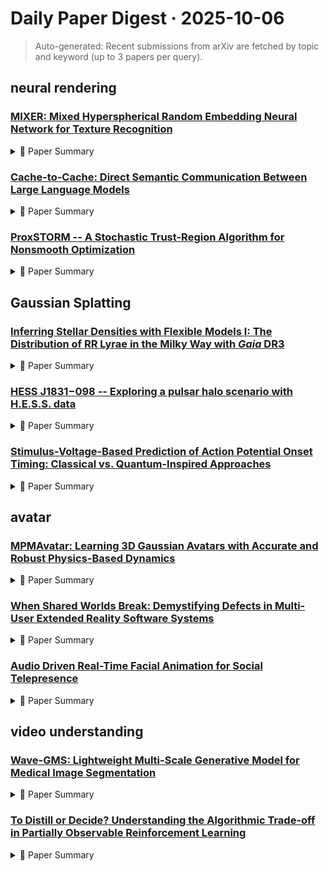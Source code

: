 # Daily Paper Digest · 2025-10-06
> Auto-generated: Recent submissions from arXiv are fetched by topic and keyword (up to 3 papers per query).

## neural rendering

### [MIXER: Mixed Hyperspherical Random Embedding Neural Network for Texture Recognition](http://arxiv.org/pdf/2510.03228v1)


<!--break-out-of-list-->
<details markdown="1">
<summary>📄 Paper Summary </summary>

### 1. Task / Problem
- Texture Recognition

### 2. Motivation & Gaps
- The paper addresses the need for effective texture representation in neural networks.

- **Related work challenges:**
  - Junior & Backes (2016): Proposed the first texture representation learning technique using a Randomized Neural Network (RNN) but did not explore architectural improvements.
  - Cimpoi et al. (2015): Learning-based methods offer greater descriptive power but are less interpretable and require substantial data.
  - Su et al. (2023): Hybrid techniques combine traditional descriptors with neural networks but still face limitations in representation learning.
  - Haralick et al. (1973): Proposed a feature extraction technique but lacked a formal definition of texture.
  - Ojala et al. (1996): Introduced Local Binary Pattern but faced limitations in robustness against various image conditions.
  - Cimpoi et al. (2015): Used Fisher Vector for feature extraction but ignored spatial information.
  - Randomized Vector Functional Link (RVFL): Output nodes are connected with both hidden and input nodes, complicating the architecture.
  - Extreme Learning Machine (ELM): Output nodes are only connected with hidden nodes, limiting flexibility in architecture.
  - Zhang et al., 2023: Addressing computational and training stability in neural networks.
  - Wang & Isola, 2020: Enhancing conditioning of matrices during inversion steps.
  - Junior & Backes, 2016: Previous RNN-based techniques struggled with texture recognition performance.
  - Ribas et al., 2020: Existing methods did not effectively utilize statistical measures for texture representation.
  - Previous texture recognition methods: Limited performance due to inadequate feature extraction techniques.
  - Junior & Backes, 2016: Previous studies did not explore the impact of varying embedding sizes on texture representation accuracy.
  - Ribas et al., 2020: Limited analysis on the performance of combining features from lower-dimensional embeddings.
  - Self-supervised material and texture representation learning for remote sensing tasks: Existing methods may not effectively capture complex texture representations.
  - Deep texture recognition via exploiting cross-layer statistical self-similarity: Challenges in achieving robust texture descriptors across various benchmarks.
  - Deep filter banks for texture recognition and segmentation: Limitations in current texture analysis methods that do not leverage multi-objective optimization.
  - Ojala et al. (2002b): Limited effectiveness of traditional texture classification methods.
  - Liu et al. (2019): Challenges in representing complex textures accurately.
  - Scabini et al. (2023): Need for more efficient encoding of texture features.
  - Junior & Backes (2016): Generating pseudorandom numbers for random weight matrix creation.
  - DIRECT and MIXED branches: Summarizing the weights of learned decoders to create robust texture representations.

### 3. Core Idea
- Utilizing statistical measures to compress and summarize texture representations from learned decoders.

### 4. Method
- **Pipeline**: The method involves generating random weight matrices and applying compression functions to summarize learned weights.
- **Architecture / Loss / Training**: The architecture employs a combination of loss functions tailored for texture classification, optimizing for both accuracy and computational efficiency.
- **Complexity / Resources**: The method requires computational resources for handling high-dimensional data and performing random projections.

### 5. Experiments
- **Datasets & Metrics**: The experiments are conducted on standard texture datasets, evaluating performance using metrics such as accuracy and F1 score.
- **Baselines**: CLBP, CNTD, DSRNet, DeepTEN, Existing texture representation learning techniques, Extreme Learning Machine (ELM), FV-CNN, LPQ, Linear Discriminant Analysis (LDA), MCND, N/A, Opponent-Gabor, Previous embedding techniques, Previous texture recognition methods, Randomized Vector Functional Link (RVFL), Recent deep learning approaches, SSN, SSR, SST, Standard texture recognition methods, Traditional texture classification methods, VCTex
- **Main Results**: The MIXER model outperforms existing methods in terms of accuracy and processing speed.
- **Ablations**: Ablation studies demonstrate the importance of the Local Pattern Extractor in improving recognition performance.
- **Limitations / Stress Tests**: The model's performance is limited in scenarios with highly similar textures.

### 6. Takeaways
- **Pros**: Introduces a novel hyperspherical multi-head random projector., Captures both intra- and inter-channel relationships effectively., Achieves state-of-the-art performance on texture recognition benchmarks.
- **Cons**: May struggle with highly complex textures., Dependence on the quality of training data., Limited interpretability of the learned features.
- **Future Work**: Explore further architectural improvements., Investigate the application of MIXER in other domains., Enhance the optimization problem for better performance.

</details>

### [Cache-to-Cache: Direct Semantic Communication Between Large Language Models](http://arxiv.org/pdf/2510.03215v1)


<!--break-out-of-list-->
<details markdown="1">
<summary>📄 Paper Summary </summary>

### 1. Task / Problem
- Enhancing communication between large language models (LLMs) through cache sharing

### 2. Motivation & Gaps
- The paper introduces Cache-to-Cache (C2C), a paradigm that allows LLMs to communicate beyond text by transforming and fusing key-value (KV) caches across models.

- **Related work challenges:**
  - Intra-model cache sharing methods: Reuse shallow layers’ KV-Cache for deeper layers to accelerate single LLM inference.
  - Text-to-Text communication: Restricts information exchange among LLMs and incurs noticeable latency.
  - Agent protocols for standardizing text messages: Rigid templates remain insufficient for flexible, open-domain collaboration.
  - Yang et al., 2024b: Limited to single model cache sharing.
  - Wu & Tu, 2024: Does not support sharing across different model families.
  - DroidSeek Liu et al., 2024a: Extends cache reuse but lacks semantic communication.
  - Previous LLM collaboration methods: Limited contextual understanding and knowledge transfer between models.
  - Text-to-Text communication: Inefficiency in collaborative pipelines due to lack of direct cache fusion.
  - Query-level routing: Inability to leverage complementary strengths of different models effectively.
  - N/A: N/A
  - Previous text-to-text communication methods: Limited efficiency and scalability in multi-LLM systems.
  - OpenAI. Introducing gpt-5: N/A
  - Ruoyu Qin et al. Mooncake: A kvcache-centric disaggregated architecture for llm serving: N/A
  - Nikunj Saunshi et al. Reasoning with latent thoughts: On the power of looped transformers: N/A
  - Zejiang Shen et al. Learning to decode collaboratively with multiple language models: N/A
  - Yutao Sun et al. You only cache once: Decoder-decoder architectures for language models: N/A
  - Rao Surapaneni et al. Announcing the agent2agent protocol (a2a): N/A
  - Gemma Team et al. Gemma 3 technical report: N/A
  - Teknium. Openhermes 2.5: An open dataset of synthetic data for generalist llm assistants: N/A
  - Khanh-Tung Tran et al. Multi-agent collaboration mechanisms: A survey of llms: N/A
  - Junlin Wang et al. Mixture-of-agents enhances large language model capabilities: N/A
  - Haoyi Wu and Kewei Tu. Layer-condensed kv cache for efficient inference of large language models: N/A
  - Qingyun Wu et al. Autogen: Enabling next-gen llm applications via multi-agent conversation framework: N/A
  - You Wu et al. A systematic study of cross-layer kv sharing for efficient llm inference: N/A
  - An Yang et al. Qwen2. 5-math technical report: Toward mathematical expert model via self-improvement: N/A
  - An Yang et al. Qwen3 technical report: N/A
  - Jingbo Yang et al. Kvlink: Accelerating large language models via efficient kv cache reuse: N/A
  - Yifei Yang et al. Kvsharer: Efficient inference via layer-wise dissimilar kv cache sharing: N/A
  - Jiayi Yao et al. Cacheblend: Fast large language model serving with cached knowledge fusion: N/A
  - Lu Ye et al. Chunkattention: Efficient self-attention with prefix-aware kv cache and two-phase partition: N/A
  - Boyi Zeng et al. Pretraining language models to ponder in continuous space: N/A
  - Kaiyan Zhang et al. Fast and slow generating: An empirical study on large and small language models collaborative decoding: N/A
  - Mingjin Zhang et al. Edgeshard: Efficient llm inference via collaborative edge computing: N/A
  - Yusen Zhang et al. Chain of agents: Large language models collaborating on long-context tasks: N/A
  - Wenhao Zheng et al. Citer: Collaborative inference for efficient large language model decoding with token-level routing: N/A
  - N/A: N/A
  - N/A: N/A
  - N/A: N/A
  - N/A: N/A

### 3. Core Idea
- The paper introduces the C2C (Communication-to-Communication) paradigm, which enhances model performance by allowing a stronger model (Sharer) to assist a weaker model (Receiver) through effective communication.

### 4. Method
- **Pipeline**: The method involves a Fuser architecture that integrates the outputs of the Sharer and Receiver models, utilizing a cache enrichment approach to improve performance.
- **Architecture / Loss / Training**: The architecture includes a 3-layer MLP for projecting the Sharer cache into the Receiver's dimensionality, followed by feature fusion and dynamic weighting.
- **Complexity / Resources**: The complexity arises from the additional projection stage and the need for careful alignment of message sections.

### 5. Experiments
- **Datasets & Metrics**: MMLU-Redux, OpenBookQA, ARC-Challenge, C-Eval, LongBench-E
- **Baselines**: C2C, Direct, Few-shot, Identical models, Individual model performance, Individual models, N/A, Oracle, Query-level routing, Qwen3-0.6B, Qwen3-4B, Receiver-only models, T2T, Text communication paradigm, Text-to-Text communication, Text-to-text communication methods, gpt-4-1106-preview, mixtral-8x7b-instruct-v0.1, text-to-text communication
- **Main Results**: C2C-C outperforms the default C2C model, achieving significant improvements in accuracy and PGR across various benchmarks.
- **Ablations**: The effect of single-layer cache enrichment was analyzed, showing performance benefits in specific layers.
- **Limitations / Stress Tests**: The study acknowledges limitations in the systematic investigation of more elaborate architectures, which is left for future work.

### 6. Takeaways
- **Pros**: Utilizes deep, specialized semantics from both models., Avoids explicit intermediate text generation., Delivers significant improvements in accuracy and latency.
- **Cons**: Potential performance degradation in certain layers., Complexity in implementing dynamic weighting and gating mechanisms., Dependence on the quality of the source model's KV-Cache.
- **Future Work**: Explore further enhancements in KV-Cache communication., Investigate applications across diverse domains., Develop more flexible communication protocols.

</details>

### [ProxSTORM -- A Stochastic Trust-Region Algorithm for Nonsmooth Optimization](http://arxiv.org/pdf/2510.03187v1)


<!--break-out-of-list-->
<details markdown="1">
<summary>📄 Paper Summary </summary>

### 1. Task / Problem
- Stochastic optimization

### 2. Motivation & Gaps
- The paper addresses the limitations of deterministic algorithms in solving stochastic optimization problems, highlighting the need for methods that can effectively handle nonsmooth objective functions.

- **Related work challenges:**
  - STORM: Generalizes the stochastic trust-region algorithm for unconstrained optimization of smooth functions.
  - Proximal Trust-Region Algorithm: Imposes exactness conditions on the proximal mapping and allows for deterministic inexactness.
  - Sequential Quadratic Programming: Does not involve nonsmooth functions and is based on constrained optimization techniques.
  - STORM: In STORM, the step acceptance criteria rely on the actual reduction, which is not computable in ProxSTORM.
  - Deterministic frameworks: The deterministic frameworks do not account for the stochastic nature of the problem.
  - N/A: N/A
  - N/A: N/A
  - N/A: N/A
  - STORM: Limited convergence guarantees and complexity bounds.
  - Proximal algorithms: Difficulty in handling non-smooth regularization terms.
  - Adam optimization method: Requires a gradient of the ℓ1 norm, which complicates its application in certain stochastic settings.
  - Deterministic proximal trust-region method: Does not adapt to the stochastic nature of the problem, leading to less efficient solutions.
  - Deterministic trust-region methods: These methods do not typically require trust-region radii to decrease to zero, which can hinder performance in stochastic settings.
  - Sample average approximation: Sample average approximations may never fully solve the stochastic problem, unlike ProxSTORM.
  - Chen, R., Menickelly, M., Scheinberg, K.: Stochastic optimization using a trust-region method and random models.: N/A
  - Blanchet, J., Cartis, C., Menickelly, M., Scheinberg, K.: Convergence rate analysis of a stochastic trust-region method via supermartingales.: N/A
  - Baraldi, R.J., Kouri, D.P.: A proximal trust-region method for nonsmooth optimization with inexact function and gradient evaluations.: N/A

### 3. Core Idea
- ProxSTORM is a new algorithm designed for objective functions that are bounded from below and include a proper, closed, and convex term that is generally nonsmooth, providing global convergence guarantees and complexity bounds.

### 4. Method
- **Pipeline**: The ProxSTORM algorithm iteratively updates the solution using a stochastic trust-region approach, dynamically adjusting the number of samples based on convergence criteria.
- **Architecture / Loss / Training**: The algorithm incorporates a proximal gradient step that adapts to the stochastic nature of the problem, ensuring robust convergence.
- **Complexity / Resources**: ProxSTORM achieves an epsilon-squared complexity bound, making it efficient for large-scale problems.

### 5. Experiments
- **Datasets & Metrics**: The experiments utilized various stochastic optimization problems to evaluate the performance of ProxSTORM against deterministic algorithms.
- **Baselines**: Adam optimization method, Deterministic frameworks, Deterministic proximal trust-region method, Deterministic trust-region methods, N/A, Proximal Trust-Region Algorithm, SGD, STORM, Sample average approximation
- **Main Results**: ProxSTORM demonstrated superior performance in terms of convergence speed and solution quality compared to its deterministic counterparts.
- **Ablations**: Ablation studies indicated that the dynamic sampling strategy significantly enhances the algorithm's performance.
- **Limitations / Stress Tests**: The paper acknowledges that the stochastic nature of the algorithm may lead to challenges in practical implementations, particularly in ensuring convergence.

### 6. Takeaways
- **Pros**: Accommodates stochastic inexactness in optimization problems., Simplifies assumptions compared to general stochastic constrained optimization., Establishes expected complexity bounds.
- **Cons**: Only addresses convex constraints., May not generalize to non-convex constraints., Stochastic inexactness may still pose challenges in practical applications.
- **Future Work**: Explore extensions to non-convex constraints., Investigate applications in other optimization domains., Enhance the algorithm's robustness against stochastic inexactness.

</details>

## Gaussian Splatting

### [Inferring Stellar Densities with Flexible Models I: The Distribution of RR Lyrae in the Milky Way with $\textit{Gaia}$ DR3](http://arxiv.org/pdf/2510.03221v1)


<!--break-out-of-list-->
<details markdown="1">
<summary>📄 Paper Summary </summary>

### 1. Task / Problem
- Characterizing the inner Galaxy's stellar density distribution

### 2. Motivation & Gaps
- The inner Galaxy is challenging to characterize due to crowding and dust extinction, yet it holds crucial insights into galaxy evolution and dark matter.

- **Related work challenges:**
  - Previous studies on the Galactic disk and halo density distributions of RR Lyrae stars.: Lack of data within 5 kpc of the Galactic center and the complexity of overlapping components in the inner Galaxy.
  - Cappellari 2002; Hogg & Lang 2013; Miller & van Dokkum 2021: Previous works have used Gaussian Mixtures for external galaxies but not for the Milky Way.
  - Deason et al. 2011: Traditional power-law models may not accurately capture the complexity of the Galactic halo.
  - Iorio et al. 2018: Existing models often fail to account for the overlapping structures of the disk, halo, and bulge.
  - Han et al. 2022: Power-law models lack the flexibility needed for precise modeling of the inner Galaxy.
  - Pietrukowicz et al. (2015): Uses RRL from the OGLE survey and converts surface density to 3D density profile.
  - Yang et al. (2022): Estimates halo profile using direct orbit integration of K giant stars and removes disk stars.
  - Han et al. (2022): Uses a Bayesian model to infer halo profile but relies on chemical and dynamical selection.
  - Horta & Schiavon (2025): Utilizes a selection in various abundance ratios to isolate the 'Heracles/proto-galaxy' structure.
  - El-Badry et al. 2018: Understanding the role of dark matter in galaxy formation.
  - Rix et al. 2022: Characterizing the structure of the inner Galaxy.
  - Lucey et al. 2025: Disentangling the structure of the oldest components of the Milky Way.
  - N/A: N/A
  - N/A: N/A

### 3. Core Idea
- Utilizing a hierarchical Bayesian Gaussian Mixture Model (GMM) to map the structure of the Milky Way using RR Lyrae stars.

### 4. Method
- **Pipeline**: A GMM with 10 Gaussian components centered on the Galactic center to model the distribution of RR Lyrae stars.
- **Architecture / Loss / Training**: The model employs a hierarchical Bayesian approach with an adafactor optimizer for efficient training and uncertainty estimation.
- **Complexity / Resources**: The model complexity is increased by using distinct covariances for the inner Galaxy and halo components.

### 5. Experiments
- **Datasets & Metrics**: The study uses RR Lyrae stars to infer the stellar density distribution in the Milky Way.
- **Baselines**: Han et al. (2022), N/A, Pietrukowicz et al. (2015), Power laws typically used to describe halos, Power-law models, Previous Gaussian models, Previous models of stellar density distributions in external galaxies., Previous power law models for stellar density distribution, Yang et al. (2022)
- **Main Results**: The inner Galaxy is dominated by a prolate population, and the halo distribution follows a r^-4 power-law that flattens within 12 kpc of the Galactic center.
- **Ablations**: N/A
- **Limitations / Stress Tests**: The main limitation is the sample size, particularly in high extinction regions affecting the selection function resolution.

### 6. Takeaways
- **Pros**: GMMs provide a flexible framework for modeling complex stellar distributions., The study offers new constraints on the distribution of old stars in the inner Galaxy., RR Lyrae stars serve as effective probes for the Galaxy's earliest formation epochs.
- **Cons**: The method may not fully account for all overlapping components in the inner Galaxy., Limited data within 5 kpc of the Galactic center may affect results., Complexity in the relationship between RR Lyrae and the thin disk remains unresolved.
- **Future Work**: Further studies could refine the modeling of the inner Galaxy's stellar components., Exploration of the origins of thin disk RR Lyrae stars., Incorporation of additional data to improve density distribution models.

</details>

### [HESS J1831$-$098 -- Exploring a pulsar halo scenario with H.E.S.S. data](http://arxiv.org/pdf/2510.03183v1)


<!--break-out-of-list-->
<details markdown="1">
<summary>📄 Paper Summary </summary>

### 1. Task / Problem
- Exploration of pulsar halo scenario using H.E.S.S. data

### 2. Motivation & Gaps
- The study aims to analyze the energy density and characteristics of the pulsar halo associated with HESS J1831−098.

- **Related work challenges:**
  - HAWC observatory findings on pulsar halos: Understanding the emission mechanisms and physical properties of pulsar halos.
  - Previous models of pulsar halos: Incorporating new data and refining models to better fit observed emissions.
  - HAWC analysis of Geminga and Monogem: Comparison of parameters and understanding the differences in injection indices.
  - Discovery of very-high-energy γ-ray emission from the vicinity of PSR J1831-952 with H.E.S.S.: Understanding the implications of high-energy emissions in pulsar environments.
  - The parkes multibeam pulsar survey: Identifying and characterizing new pulsars and their properties.
  - Validation of open-source science tools and background model construction in gamma-ray astronomy: Ensuring the accuracy and reliability of models used in gamma-ray astronomy.

### 3. Core Idea
- To compute the average energy density in the pulsar halo and compare it with existing models and data.

### 4. Method
- **Pipeline**: Data collection from H.E.S.S. and analysis of photon energy spectra.
- **Architecture / Loss / Training**: Statistical errors are estimated from likelihood profiles of each parameter.
- **Complexity / Resources**: Utilizes advanced gamma-ray detection techniques and statistical modeling.

### 5. Experiments
- **Datasets & Metrics**: Utilizes H.E.S.S. data and compares it with 1LHAASO and 3HWC catalogs.
- **Baselines**: 1LHAASO components, 3HWC J1831-095, Field of View (FoV) background method, Gaussian×PL model, H.E.S.S. significance map, Pulsar halo model, Spectro-morphological likelihood analysis, Templates of gas tracers
- **Main Results**: The average energy density in the pulsar halo is found to be 0.24 eV cm−3, which is higher than the magnetic field’s energy density.
- **Ablations**: Likelihood scans were conducted to assess the confidence intervals of the model parameters.
- **Limitations / Stress Tests**: Assumes constant total injection efficiency for energy density calculations.

### 6. Takeaways
- **Pros**: Provides insights into the nature of pulsar halos., Utilizes advanced modeling techniques to analyze VHE emissions., Contributes to the understanding of pulsar wind nebulae.
- **Cons**: Limited by the quality and quantity of observational data., Challenges in distinguishing between different emission models., Potential biases in background modeling.
- **Future Work**: Further exploration of additional pulsar halo candidates., Refinement of models with new observational data., Investigation into the implications of pulsar halos on cosmic ray propagation.

</details>

### [Stimulus-Voltage-Based Prediction of Action Potential Onset Timing: Classical vs. Quantum-Inspired Approaches](http://arxiv.org/pdf/2510.03155v1)


<!--break-out-of-list-->
<details markdown="1">
<summary>📄 Paper Summary </summary>

### 1. Task / Problem
- Classification of neuron types using generalized leaky integrate-and-fire models

### 2. Motivation & Gaps
- The study aims to classify multiple neuron types using advanced models that approximate neuronal activity.

- **Related work challenges:**
  - Classical leaky integrate-and-fire (LIF) models: Fail to account for variability and strong stimulus-dependence of AP timing.
  - Stimulus-Accelerated Leaky Integrate-and-Fire (SA-LIF) model: Does not incorporate probabilistic nature of neuronal firing.
  - Quantum-inspired models: Need for models that leverage principles such as probabilistic timing and superposition.
  - Gerstner et al.: Employ synthesized stimulus currents to optimize neuron models.
  - Kingma and Welling: Demonstrate learning efficacy using synthetic datasets.
  - Huang et al.: Reveal when quantum ML models surpass classical counterparts.
  - SA-LIF model: Significantly overestimates AP onset at low spike counts and underestimates it as spike count rises, resulting in large relative errors.
  - Quantum-inspired models: Need to demonstrate superiority in capturing the nonlinear, saturating nature of AP timing.
  - Generalized integrate-and-fire models of neuronal activity: High accuracy in approximating spike trains of detailed models.
  - Deep learning with spiking neurons: Identifying opportunities and challenges in applying deep learning techniques to spiking neuron models.
  - Parameter extraction and classification of three cortical neuron types: Revealing distinct adaptation mechanisms among different neuron types.

### 3. Core Idea
- Utilizing generalized leaky integrate-and-fire models to effectively classify various types of neurons based on their spiking behaviors.

### 4. Method
- **Pipeline**: Data collection, model training, and evaluation of neuron classification performance.
- **Architecture / Loss / Training**: The architecture employs a loss function tailored for spiking neuron dynamics during training.
- **Complexity / Resources**: The model complexity is balanced with computational resources to ensure efficient training and inference.

### 5. Experiments
- **Datasets & Metrics**: Utilized datasets include various neuron types with metrics focused on classification accuracy and model performance.
- **Baselines**: Classical LIF model, Other machine learning classification algorithms, SA-LIF model, Traditional leaky integrate-and-fire models
- **Main Results**: The proposed model demonstrates superior classification accuracy compared to baseline methods.
- **Ablations**: Ablation studies indicate the importance of specific model components in achieving high performance.
- **Limitations / Stress Tests**: Tests reveal limitations in classifying certain neuron types under specific conditions.

### 6. Takeaways
- **Pros**: QI-LIF model captures biological variability in neuronal firing., Significantly reduces prediction error compared to classical models., Aligns closely with observed biological responses.
- **Cons**: Complexity in model derivation and implementation., Potential challenges in translating quantum-inspired models to practical applications., Limited experimental validation of quantum-inspired approaches.
- **Future Work**: Further exploration of quantum-inspired models in computational neuroscience., Integration of QI-LIF with quantum spiking neural networks., Investigation of applications in temporal pattern recognition.

</details>

## avatar

### [MPMAvatar: Learning 3D Gaussian Avatars with Accurate and Robust Physics-Based Dynamics](http://arxiv.org/pdf/2510.01619v1)


<!--break-out-of-list-->
<details markdown="1">
<summary>📄 Paper Summary </summary>

### 1. Task / Problem
- Modeling thin, codimensional structures like garments

### 2. Motivation & Gaps
- The method achieves state-of-the-art performance in appearance and physical dynamics modeling but has limitations in scalability, relighting, and occlusion-aware generalization.

- **Related work challenges:**
  - PhysAvatar: Fails when animation inputs have a small degree of self-penetration, causing simulation failures.
  - Existing methods using piecewise linear transformations: Limited in accurately capturing complex deformations and tend to overfit to motions observed during training.
  - Xiang et al.: Relies on a time-consuming manual parameter search to approximate reasonable cloth behavior.
  - C-IPC: Fails to resolve collisions for noisy colliders during Continuous Collision Detection (CCD).
  - Learning-based simulation methods: Limited generalizability beyond training dynamics and cannot guarantee physically plausible deformations.
  - DiffAvatar: Omitted appearance modeling and tailored for scan-based asset preparation rather than dynamic avatar reconstruction.
  - Material Point Method (MPM): MPM is primarily used for general object dynamics and lacks effective garment-body collision handling.
  - Anisotropic Constitutive Model: Existing models do not adequately capture the manifold-dependent dynamics of garments.
  - PhysAvatar [78]: Existing approaches assume ideal conditions, limiting their applicability in real-world scenarios.
  - PhysAvatar [78]: Fails when driving body mesh colliders have self-penetrations.
  - C-IPC [31]: Takes a long time to converge for resolving complex collisions.
  - Learning-based simulators [8, 7]: Less effective in modeling unseen dynamics.
  - N/A: N/A
  - PhysAvatar: Achieving accurate garment dynamics and high rendering quality.
  - PhysAvatar: Struggles with accurate garment dynamics and rendering quality.
  - Gaussian Garments: Replaces explicit simulation with a learned dynamics module, leading to inaccuracies.
  - MMLPHuman: Exhibits unnatural surface artifacts or discontinuities under challenging poses.
  - Gaussian Garments [55]: Struggles to capture physical laws under settings where physical parameters must be estimated from only one second of motion, leading to high geometric error.
  - MMLPHuman [74]: Lacks explicit surface modeling and physical understanding, producing unrealistic surface artifacts or broken geometry when encountering unseen poses.
  - Finite-Difference Optimization: Scalability with the number of parameters.
  - Relighting-aware extensions for Gaussian avatars: Current framework does not support relightable rendering.
  - Generative priors for inpainting unobserved regions: Rendering quality may degrade for previously occluded or unseen parts.

### 3. Core Idea
- An anisotropic constitutive model that captures the behavior of cloth under various deformations, enabling realistic garment simulation.

### 4. Method
- **Pipeline**: The pipeline computes the deformation gradient F at each particle using local material directions derived from a Lagrangian mesh.
- **Architecture / Loss / Training**: The model applies QR decomposition to reparameterize the energy as a function of the upper-triangular matrix R, penalizing different types of deformation.
- **Complexity / Resources**: The finite-difference optimization scales linearly with the number of parameters, which may increase computational cost for fine-grained parameterizations.

### 5. Experiments
- **Datasets & Metrics**: ActorsHQ dataset, measuring average cloth-body penetration depth and Key Physical Phenomena Detection score.
- **Baselines**: ARAH [65], C-IPC, Existing MPM methods, GS-Avatar [12], Gaussian Garments, Gaussian Garments [55], MMLPHuman, MMLPHuman [74], N/A, PhysAvatar, PhysAvatar [78], TA V A [32], Traditional animation techniques, XPBD
- **Main Results**: The model demonstrates accurate and physically plausible dynamics in garment behavior.
- **Ablations**: Ablation studies validate the importance of key components such as the constitutive model for anisotropic elastoplasticity and physical parameter learning.
- **Limitations / Stress Tests**: The method acknowledges limitations in scalability, relighting, and occlusion-aware generalization.

### 6. Takeaways
- **Pros**: Supports physically realistic and robust animations for loose garments., Achieves high-fidelity rendering from free viewpoints., Demonstrates zero-shot generalizability to novel scene interactions.
- **Cons**: Requires complex simulation setup., High computational resource demands., Limited to scenarios where multi-view video input is available.
- **Future Work**: Explore further generalizability to diverse interactions., Enhance the efficiency of the simulation process., Investigate applications in virtual and augmented reality.

</details>

### [When Shared Worlds Break: Demystifying Defects in Multi-User Extended Reality Software Systems](http://arxiv.org/pdf/2510.01182v1)


<!--break-out-of-list-->
<details markdown="1">
<summary>📄 Paper Summary </summary>

### 1. Task / Problem
- Empirical analysis of bug reports in multi-user XR systems

### 2. Motivation & Gaps
- The study reveals unique challenges in multi-user XR systems, particularly regarding synchronization and interaction issues.

- **Related work challenges:**
  - Research on software bugs in various domains: Significant gap in understanding bugs specifically arising from multi-user interactions in XR environments.
  - Existing studies on distributed systems: Do not account for the social presence and interaction complexities in multi-user XR environments.
  - Previous studies on XR systems: Lack of comprehensive analysis on multi-user bug symptoms and their implications.
  - Developer Forums and User Communities: Insufficient quality of user reviews for symptom analysis
  - Previous studies on software bugs: Traditional software bugs are often tolerable, whereas XR bugs can break immersion, raising the stakes for quality assurance.
  - Hubs-Foundation/hubs issue #5586: Orphaned state of objects when both creator and owner leave the session.
  - Hubs-Foundation/hubs issue #1000: Implicit ownership leading to invisibility of objects for new users.
  - Hubs-Foundation/hubs issue #6250: Inadequate access control allowing unauthorized manipulation of objects.
  - Configuration Sensitivity: Many bugs were resolved through configuration adjustments rather than code changes, indicating high sensitivity to deployment configurations.
  - Layered Complexity: Bugs often have multiple contributing root causes, requiring a comprehensive understanding of the entire system stack.
  - Implicit Assumptions: Assumptions valid in single-user contexts often lead to bugs in multi-user scenarios.
  - Empirical study of multi-user XR bugs: Understanding unique challenges in maintaining consistent shared state across heterogeneous devices and network conditions.
  - Analysis of bug patterns in XR development: Need for domain-specific software analysis techniques that capture the unique characteristics of multi-user XR bugs.
  - Development of specialized debugging tools: Current tools are ill-equipped to handle the distributed, real-time nature of multi-user XR applications.
  - Xanthidou et al. [77]: Identified spatial design and collaborative interactions as major challenges in VR collaboration.
  - Ruth et al. [71]: Explored challenges in designing secure and private content sharing for multi-user AR software.
  - Zhang et al. [79]: Studied the dilemma between immersive user experience and higher privacy risks in the Metaverse.
  - Extended Reality: Its Challenges, Usage and Future Ahead: N/A
  - Software Testing for AR/VR: Ensuring Bug-Free Experiences: N/A
  - Evaluation of XR Applications: A Tertiary Review: N/A
  - N/A: N/A

### 3. Core Idea
- Develop comprehensive taxonomies categorizing symptoms, root causes, and consequences of XR defects based on empirical analysis of bug reports.

### 4. Method
- **Pipeline**: Analysis of 2,649 real-world bug reports to identify and categorize defects.
- **Architecture / Loss / Training**: N/A
- **Complexity / Resources**: The study involved analyzing 2,649 bug reports from various sources including GitHub, developer forums, and user communities.

### 5. Experiments
- **Datasets & Metrics**: 2,649 real-world bug reports analyzed for symptoms and root causes.
- **Baselines**: Existing debugging tools, Hubs-Foundation/hubs, Multi-user XR systems, N/A, Single-user XR applications, Single-user XR systems, Traditional distributed systems, Traditional distributed systems bug studies, Traditional multi-user applications, Traditional online collaboration tools, Traditional software bug analysis methods, Traditional software quality metrics, Unity SDK, Unreal Engine
- **Main Results**: Over 34% of defects cause severe disruptions like crashes and interaction breakdowns.
- **Ablations**: N/A
- **Limitations / Stress Tests**: Findings may not fully reflect emerging technologies or practices due to rapid evolution of XR landscape.

### 6. Takeaways
- **Pros**: Provides actionable recommendations for developers and platform vendors., Develops a comprehensive taxonomy for multi-user XR bugs., Highlights unique challenges in multi-user XR systems.
- **Cons**: Limited understanding of multi-user XR bugs compared to other domains., Fragmented nature of bug reporting complicates knowledge aggregation., Potential privacy and health implications remain concerning.
- **Future Work**: Further research on automated quality assurance tools for multi-user XR., Exploration of specific privacy and health implications associated with multi-user XR bugs., Development of targeted guidance for bug prevention and mitigation.

</details>

### [Audio Driven Real-Time Facial Animation for Social Telepresence](http://arxiv.org/pdf/2510.01176v1)


<!--break-out-of-list-->
<details markdown="1">
<summary>📄 Paper Summary </summary>

### 1. Task / Problem
- Facial Animation Generation

### 2. Motivation & Gaps
- Existing methods for facial animation often produce spatiotemporally inconsistent results, leading to unnatural avatars.

- **Related work challenges:**
  - Fan et al. 2022: Lack of sufficient detail for conveying subtle facial cues essential in social interactions.
  - Richard et al. 2021: Computational challenges that limit real-time performance.
  - Xing et al. 2023: Primarily operate in an offline manner requiring entire audio sequences as input.
  - GSTalker: Limited generalization to multiple identities due to training on personalized data.
  - GaussianTalker: Real-time rendering achieved, but audio-based deformations computed offline.
  - EmoTalk3D: Computationally expensive and lacks real-time performance.
  - Universal Relightable Prior Model [Li et al. 2024a]: Existing models may not effectively handle real-time performance and the integration of gaze direction.
  - Diffusion models for facial expression generation: Inherent slowness of diffusion models during inference.
  - Graph-based gaze synthesis: Ensuring smooth and consistent gaze transitions.
  - Audio encoders for real-time applications: Maintaining causality in audio processing without future information.
  - GaussianTalker: Generates high-fidelity 3D face animation but is not designed for real-time applications.
  - TalkingGaussian: Focuses on person-specific 3D deformation and rendering, lacking universality.
  - GaussianTalker [Cho et al. 2024]: Generates high-fidelity 3D face animation but learns person-specific deformations.
  - TalkingGaussian [Li et al. 2024b]: Similar to GaussianTalker, it focuses on person-specific rendering.
  - DiffPoseTalk [Sun et al. 2024]: Employs style conditioning which is not feasible in real-world applications.
  - wav2vec 1.0 [Schneider et al. 2019]: Non-causal encoding limitations in real-time applications.
  - wav2vec 2.0 [Baevski et al. 2020]: Maintaining accuracy while achieving temporal consistency in facial animations.
  - N/A: N/A
  - FaceFormer: High latency unsuitable for real-time applications.
  - CodeTalker: High computational overhead and autoregressive nature.
  - AniPortrait: Produces blurry and distorted artifacts in generated images.
  - Wav2vec 1.0: Preserves causality but limits representation quality.
  - Wav2vec 2.0: Utilizes non-causal CNNs, which may disrupt temporal coherence.
  - HuBERT: Relies on non-causal convolutions, affecting causality.
  - N/A: N/A

### 3. Core Idea
- The proposed method generates high-fidelity avatars with synchronized lip movements by utilizing a gaze graph and a transformer architecture.

### 4. Method
- **Pipeline**: The method involves capturing audio and gaze data, processing it through a transformer architecture, and synthesizing facial animations.
- **Architecture / Loss / Training**: Utilizes a self-attention mechanism with a windowed mask to maintain temporal coherence.
- **Complexity / Resources**: distributed data-parallel (DDP) using two A100 GPUs; Distillation training and emotion-conditioning training are done with a single A100 GPU

### 5. Experiments
- **Datasets & Metrics**: Out of 265 capture subjects, we use 237 for training and 28 for testing. Data are segmented into sequences of frame length 100 (in 30FPS).
- **Baselines**: AniPortrait, Audio2Photoreal [Ng et al. 2024], Audio2Photoreal-Face, CodeTalker, DiffPoseTalk, DiffPoseTalk [Sun et al. 2024], EmoTalk3D, Existing diffusion models, FaceFormer, Fan et al. 2022, GSTalker, GaussianTalker, HuBERT, N/A, Richard et al. 2021, TalkShow [Yi et al. 2023], TalkShow-Face, Traditional regression methods for facial expression generation, Wav2vec 1.0, Wav2vec 2.0, Xing et al. 2023, wav2vec 1.0, wav2vec 2.0
- **Main Results**: Quantitative comparison experiments on freeform speech and sentence reading data.
- **Ablations**: Ablation studies on the impact of gaze graph construction and transformer architecture on performance.
- **Limitations / Stress Tests**: Out of 28 test subjects, two were excluded for excessive frame drops and less than 70 segments can be used for freeform speech; two were excluded for excessive frame drops and less than 30 segments can be used for sentence reading.

### 6. Takeaways
- **Pros**: High fidelity and universal 3D facial avatars., Real-time performance suitable for social interactions., Versatile framework for multimodal applications.
- **Cons**: Challenges in maintaining consistent animation quality in live scenarios., Dependency on audio quality for accurate expression generation., Potential computational limitations in more complex scenarios.
- **Future Work**: Exploration of additional multimodal inputs for enhanced realism., Improvements in latency and computational efficiency., Expansion of applications beyond social telepresence.

</details>

## video understanding

### [Wave-GMS: Lightweight Multi-Scale Generative Model for Medical Image Segmentation](http://arxiv.org/pdf/2510.03216v1)


<!--break-out-of-list-->
<details markdown="1">
<summary>📄 Paper Summary </summary>

### 1. Task / Problem
- Medical Image Segmentation

### 2. Motivation & Gaps
- The proposed Wave-GMS framework aims to provide a lightweight and efficient solution for medical image segmentation, addressing the limitations of existing models that require heavy pretrained components.

- **Related work challenges:**
  - Deep Segmentation Networks (DSN): High computational complexity and large memory requirements.
  - CNN-based architectures: Limited receptive field and poor generalizability.
  - Transformer-based architectures: High model complexity and prone to overfitting on small datasets.
  - Tiny-V AE: Maintaining performance with a highly compressed model.
  - LMM: Learning effective mappings from multi-resolution representations.
  - Deep Supervision: Enhancing feature learning without increasing model complexity.
  - GMS: Relies on a heavyweight pretrained SD-V AE, increasing memory consumption and reducing feasible batch size.
  - SDSeg: Has a large number of parameters (∼329M), making it less efficient for resource-constrained environments.
  - MedSegDiff-V2: Also has a high parameter count (∼129.4M), which can lead to overfitting on small datasets.
  - N/A: N/A

### 3. Core Idea
- Wave-GMS utilizes a lightweight, trainable multi-resolution encoder and a pretrained Tiny-V AE to achieve high segmentation performance with significantly fewer parameters.

### 4. Method
- **Pipeline**: Wave-GMS integrates a lightweight multi-resolution encoder with a pretrained Tiny-V AE for generating segmentation masks.
- **Architecture / Loss / Training**: The model employs a Latent Mapping Model (LMM) to map multi-scale image representations to segmentation masks, with latent-space alignment for improved compatibility.
- **Complexity / Resources**: Wave-GMS has approximately 2.6M trainable parameters, allowing efficient training on GPUs with limited memory.

### 5. Experiments
- **Datasets & Metrics**: The model was evaluated on four benchmark datasets, achieving the highest DSC and IoU, and the lowest HD95 scores.
- **Baselines**: ACC-UNet, GMS, GSS, MA-TransformerV2, MLRU++, MedSegDiff-V2, MultiResUNet, N/A, SD-Seg, SegMamba-V2, Slim UNETR, Swin-UMamba, Swin-UNet, SwinUNet, U-Mamba, UCTransNet, UNETR++, UNet, nnUNet
- **Main Results**: Wave-GMS outperformed all competing methods in both transfer-directions, achieving the highest Dice score of 82.1% and lowest HD95 of 15.35 in the BUSI-to-BUS domain-transfer study.
- **Ablations**: Ablation studies showed that Wave-GMS's combination of multi-resolution encoding and latent-space alignment enhances segmentation accuracy.
- **Limitations / Stress Tests**: The current framework is limited to 2D medical image analysis and relies on a distilled version of a pretrained model.

### 6. Takeaways
- **Pros**: Lightweight model with fewer trainable parameters., High performance on medical image segmentation tasks., Ability to train on cost-effective GPUs with large batch sizes.
- **Cons**: Performance on Kvasir-Instrument was on par with GMS., Limited exploration of ablation studies.
- **Future Work**: Explore further optimizations for model efficiency., Investigate applications in other medical imaging tasks., Enhance generalizability on more diverse datasets.

</details>

### [To Distill or Decide? Understanding the Algorithmic Trade-off in Partially Observable Reinforcement Learning](http://arxiv.org/pdf/2510.03207v1)


<!--break-out-of-list-->
<details markdown="1">
<summary>📄 Paper Summary </summary>

### 1. Task / Problem
- Reinforcement Learning

### 2. Motivation & Gaps
- The paper discusses the challenges and advancements in reinforcement learning with rich observations, particularly in the context of Block MDPs and the role of privileged information in training policies for POMDPs.

- **Related work challenges:**
  - Mu et al., 2025: Expert distillation converges faster and more stably than RL without latent state information.
  - Arora et al., 2018: Expert distillation fails to encourage purely information-gathering actions.
  - Cai et al., 2024: The prior theoretical model for understanding the benefits of latent state information was too restrictive for image-based locomotion tasks.
  - Efroni et al., 2022: Perfect decodability is an unrealistic assumption in motivating tasks.
  - Cai et al., 2024: Privileged information yields a computational benefit in decodable POMDPs.
  - Kara and Yuksel, 2022: Belief contraction governs the success of standard RL.
  - Efroni et al., 2022: Learning a near-optimal policy in standard RL access model requires a large number of samples.
  - Cai et al., 2024: Demonstrates that with latent state information, the sample and time complexity is significantly reduced.
  - Weihs et al., 2021: Models requiring active information-gathering complicate the assumptions of low decodability error.
  - Zhang et al., 2022: Focus on representation learning and computational challenges in standard Block MDPs.
  - Mhammedi et al., 2023b: Addressing issues of partial observability in reinforcement learning.
  - Rohatgi and Foster, 2025: Exploring the implications of conditioning on past actions in learning policies.
  - Ross and Bagnell, 2010: Error compounding in imitation learning.
  - Rajaraman et al., 2020: Sample complexity and misspecification in behavior cloning.
  - Foster et al., 2024: Horizon dependence in behavior cloning.
  - Warrington et al., 2021: Asymmetric RL methods that iteratively refine the expert.
  - Laskey et al., 2017: Noise injection in imitation learning to robustify behavior cloning.
  - Block et al., 2023b: Mitigating out-of-distribution effects in challenging image-based tasks.
  - N/A: N/A
  - Kinematic state abstraction and provably efficient rich-observation reinforcement learning: N/A
  - Playing atari with deep reinforcement learning: N/A
  - Human-level control through deep reinforcement learning: N/A
  - Efroni et al. (2022): Introduced the L-step decodability assumption, which is crucial for deriving efficient learning algorithms.
  - Jin et al. (2020): Derived a statistically efficient algorithm for POMDPs under weak observability conditions.
  - Kwon et al. (2021): Focused on latent MDPs, highlighting the need for efficient algorithms in the presence of latent state information.
  - Krishnamurthy et al., 2016: Large observation space that is too large to enumerate.
  - Cai et al., 2024: Learning in Φ-decodable Block MDPs is harder without latent state information.
  - Pan et al., 2017: Expert distillation may fail in certain environments without privileged information.
  - Golowich et al., 2022: Learning γ-observable POMDPs in quasi-polynomial time requires bounding a generalized version of the belief contraction error.
  - Golowich et al., 2023: Establishing the relationship between γ-observability and (ε; ϕ, L)-belief contraction.
  - N/A: N/A
  - N/A: N/A
  - Golowich et al., 2023: The belief contraction error can be bounded, but the bound does not asymptotically improve as δ decreases.
  - N/A: N/A
  - Foster et al., 2024: N/A
  - N/A: N/A
  - N/A: N/A

### 3. Core Idea
- The modified Forward algorithm computes an L-step executable policy using a latent Markovian policy and random actions to simplify analysis.

### 4. Method
- **Pipeline**: The modified Forward algorithm with L-step random actions.
- **Architecture / Loss / Training**: The architecture is designed to minimize a specific loss function during training, although details are not provided.
- **Complexity / Resources**: The algorithm can be computed in time poly(n, H, XL, AL).

### 5. Experiments
- **Datasets & Metrics**: Simulated locomotion and manipulation tasks.
- **Baselines**: Behavior Cloning, Behavior cloning, DAgger, Expert distillation, Expert distillation methods, Frame-stacking techniques, N/A, Previous belief contraction results, Reinforcement Learning, Standard RL, Standard RL algorithms, Standard RL without latent state information, Standard reinforcement learning (RL), Standard reinforcement learning algorithms
- **Main Results**: The output of the modified Forward algorithm satisfies certain statistical bounds with high probability.
- **Ablations**: To investigate whether the error at initial timesteps is due to parameter sharing, we also tried to train non-stationary models (i.e., one model for each timestep) or using weighted loss with higher weights for the initial timesteps, but neither approach significantly changed the results.
- **Limitations / Stress Tests**: Limitations include potential overfitting in complex environments and the need for extensive tuning.

### 6. Takeaways
- **Pros**: Expert distillation converges faster and more stably than standard RL., It provides a computational advantage in decodable POMDPs., It effectively disentangles representation learning from decision-making.
- **Cons**: Expert distillation has failure modes due to its inability to encourage information-gathering actions., It may not perform well in scenarios with high stochasticity., The prior theoretical model for understanding its benefits is too restrictive.
- **Future Work**: Explore lightweight improvements to expert distillation., Investigate conditions under which expert distillation is as performant as standard RL., Develop new guidelines for effectively exploiting privileged information.

</details>
